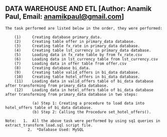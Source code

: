 DATA WAREHOUSE AND ETL	[Author: Anamik Paul, Email: anamikpaul@gmail.com]
-------------------------------------------------------------------------------------------

	The task performed are listed below in the order, they were performed:
	
		(1)		Creating database primary_data.
		(2)		Creating table offer in primary_data database.
		(3)		Creating table fx_rate in primary_data database.
		(4)		Creating table lst_currency in primary_data database.
		(5)		Loading data in fx_rate table by from fx_rate.csv
		(6)		Loading data in lst_currency table from lst_currency.csv
		(7)		Loading data in offer table from offer.csv
		(8)		Creating database bi_data.
		(9)		Creating table valid_offers in bi_data database.
		(10)	Creating table hotel_offers in bi_data database.
		(11)	Loading data in valid_offers table of bi_data database after transforming from primary_data database.
		(12)	Loading data in hotel_offers table of bi_data database after transforming from primary_data database in two steps:
				
				(a)	Step 1: Creating a procedure to load data into hotel_offers table of bi_data database.
				(b)	Step 2: Calling the Procedure set_hotel_offers().
				
	Note:	1.  All the above task were performed by using sq1 queries in extract_transform_load.sql script file.
			  2.  *Database Used: MySQL
